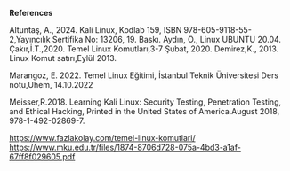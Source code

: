 **References**

Altuntaş, A., 2024. Kali Linux, Kodlab 159, ISBN 978-605-9118-55-2,Yayıncılık Sertifika No: 13206, 19. Baskı.
Aydın, Ö., Linux UBUNTU  20.04.
Çakır,İ.T.,2020. Temel Linux Komutları,3-7 Şubat, 2020.
Demirez,K., 2013. Linux Komut satırı,Eylül 2013.

Marangoz, E. 2022. Temel Linux Eğitimi, İstanbul Teknik Üniversitesi Ders notu,Uhem, 14.10.2022

Meisser,R.2018. Learning Kali Linux: Security Testing, Penetration Testing, and Ethical Hacking, Printed in the United States of America.August 2018, 978-1-492-02869-7.

https://www.fazlakolay.com/temel-linux-komutlari/
https://www.mku.edu.tr/files/1874-8706d728-075a-4bd3-a1af-67ff8f029605.pdf
